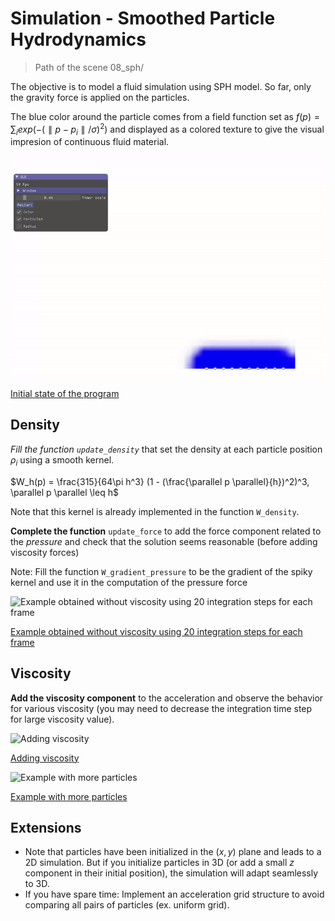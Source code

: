 # Simulation - Smoothed Particle Hydrodynamics

> Path of the scene 08_sph/

The objective is to model a fluid simulation using SPH model. So far, only the gravity force is applied on the particles.

The blue color around the particle comes from a field function set as $f(p)=\sum_i exp(-(\parallel p - p_i \parallel / \sigma)^2)$ and displayed as a colored texture to give the visual impresion of continuous fluid material.

![Initial state of the program](baseprogram.gif)

<ins>Initial state of the program</ins>

## Density

*Fill the function `update_density`* that set the density at each particle position $\rho_i$ using a smooth kernel.

$W_h(p) = \frac{315}{64\pi h^3} (1 - (\frac{\parallel p \parallel}{h})^2)^3, \parallel p \parallel \leq h$

Note that this kernel is already implemented in the function `W_density`.

__Complete the function__ `update_force` to add the force component related to the *pressure* and check that the solution seems reasonable (before adding viscosity forces)

Note: Fill the function `W_gradient_pressure` to be the gradient of the spiky kernel and use it in the computation of the pressure force

![Example obtained without viscosity using 20 integration steps for each frame](solpressure.gif)

<ins>Example obtained without viscosity using 20 integration steps for each frame</ins>

## Viscosity

**Add the viscosity component** to the acceleration and observe the behavior for various viscosity (you may need to decrease the integration time step for large viscosity value).

![Adding viscosity](solviscosity1.gif)

<ins>Adding viscosity</ins>

![Example with more particles](solviscosity2.gif)

<ins>Example with more particles</ins>

## Extensions

- Note that particles have been initialized in the $(x,y)$ plane and leads to a 2D simulation. But if you initialize particles in 3D (or add a small $z$ component in their initial position), the simulation will adapt seamlessly to 3D.
- If you have spare time: Implement an acceleration grid structure to avoid comparing all pairs of particles (ex. uniform grid). 